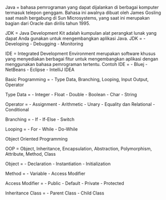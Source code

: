 Java = bahasa pemrograman yang dapat dijalankan di berbagai komputer termasuk telepon genggam. Bahasa ini awalnya dibuat oleh James Gosling saat masih bergabung di Sun Microsystems, yang saat ini merupakan bagian dari Oracle dan dirilis tahun 1995.

JDK = Java Development Kit adalah kumpulan alat perangkat lunak yang dapat Anda gunakan untuk mengembangkan aplikasi Java.
JDK = - Developing
      - Debugging
      - Monitoring

IDE = Integrated Development Environment merupakan software khusus yang menyediakan berbagai fitur untuk mengembangkan aplikasi dengan menggunakan bahasa pemrograman tertentu.
Contoh IDE = - Bluej
	     - NetBeans
             - Eclipse
             - IntelliJ IDEA

Basic Programming = - Type Data, Branching, Looping, Input Output, Operator

Type Data = - Integer
	    - Float
	    - Double
	    - Boolean
	    - Char
	    - String

Operator = - Assignment
	   - Arithmetic
	   - Unary
	   - Equality dan Relational
	   - Conditional

Branching = - If
	    - If-Else
	    - Switch

Looping = - For
	  - While
	  - Do-While


Object Oriented Programming

OOP = Object, Inheritance, Encapsulation, Abstraction, Polymorphism, Attribute, Method, Class

Object = - Declaration
	 - Instantiation
	 - Initialization

Method = - Variable
	 - Access Modifier

Access Modifier = - Public
		  - Default
		  - Private
		  - Protected

Inheritance
Class = - Parent Class
	- Child Class